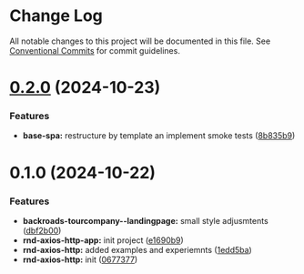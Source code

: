 # Change Log

All notable changes to this project will be documented in this file.
See [Conventional Commits](https://conventionalcommits.org) for commit guidelines.

# [0.2.0](https://github.com/paulAlexSerban/wbk--mern-playground/compare/@wbk--mern-playground/rnd-axios-http-app@0.1.0...@wbk--mern-playground/rnd-axios-http-app@0.2.0) (2024-10-23)

### Features

-   **base-spa:** restructure by template an implement smoke tests ([8b835b9](https://github.com/paulAlexSerban/wbk--mern-playground/commit/8b835b90d43123f507d784b74c75c3462237e00e))

# 0.1.0 (2024-10-22)

### Features

-   **backroads-tourcompany--landingpage:** small style adjusmtents ([dbf2b00](https://github.com/paulAlexSerban/wbk--mern-playground/commit/dbf2b00db69058a0f8e4b3ab6c3909cf20e45bdb))
-   **rnd-axios-http-app:** init project ([e1690b9](https://github.com/paulAlexSerban/wbk--mern-playground/commit/e1690b946e8a9e961eddc8959dbcfaf96431d197))
-   **rnd-axios-http:** added examples and experiemnts ([1edd5ba](https://github.com/paulAlexSerban/wbk--mern-playground/commit/1edd5bac54ffda9bbc2f54b2f2b7d158e49d45d4))
-   **rnd-axios-http:** init ([0677377](https://github.com/paulAlexSerban/wbk--mern-playground/commit/0677377dc71db116c2d80aff70f1d876208e2279))

